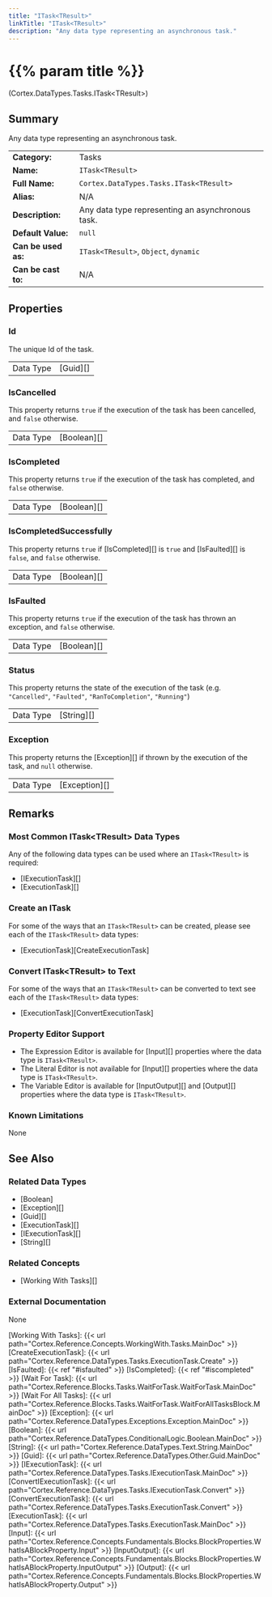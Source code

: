 ```yaml
---
title: "ITask<TResult>"
linkTitle: "ITask<TResult>"
description: "Any data type representing an asynchronous task."
---
```


# {{% param title %}}

<p class="namespace">(Cortex.DataTypes.Tasks.ITask&lt;TResult&gt;)</p>

## Summary

Any data type representing an asynchronous task.

| | |
|-|-|
| **Category:**          | Tasks |
| **Name:**              | `ITask<TResult>` |
| **Full Name:**         | `Cortex.DataTypes.Tasks.ITask<TResult>` |
| **Alias:**             | N/A |
| **Description:**       | Any data type representing an asynchronous task. |
| **Default Value:**     | `null` |
| **Can be used as:**    | `ITask<TResult>`, `Object`, `dynamic` |
| **Can be cast to:**    | N/A                                                           |

## Properties

### Id

The unique Id of the task.

| | |
|--------------------|---------------------------|
| Data Type | [Guid][] |

### IsCancelled

This property returns `true` if the execution of the task has been cancelled, and `false` otherwise.

| | |
|--------------------|---------------------------|
| Data Type | [Boolean][] |

### IsCompleted

This property returns `true` if the execution of the task has completed, and `false` otherwise.

| | |
|--------------------|---------------------------|
| Data Type | [Boolean][] |

### IsCompletedSuccessfully

This property returns `true` if [IsCompleted][] is `true` and [IsFaulted][] is `false`, and `false` otherwise.

| | |
|--------------------|---------------------------|
| Data Type | [Boolean][] |

### IsFaulted

This property returns `true` if the execution of the task has thrown an exception, and `false` otherwise.

| | |
|--------------------|---------------------------|
| Data Type | [Boolean][] |

### Status

This property returns the state of the execution of the task (e.g. `"Cancelled"`, `"Faulted"`, `"RanToCompletion"`, `"Running"`)

| | |
|--------------------|---------------------------|
| Data Type | [String][] |

### Exception

This property returns the [Exception][] if thrown by the execution of the task, and `null` otherwise.

| | |
|--------------------|---------------------------|
| Data Type | [Exception][] |

## Remarks

### Most Common ITask&lt;TResult&gt; Data Types

Any of the following data types can be used where an `ITask<TResult>` is required:

* [IExecutionTask][]
* [ExecutionTask][]

### Create an ITask<TResult>

For some of the ways that an `ITask<TResult>` can be created, please see each of the `ITask<TResult>` data types:

* [ExecutionTask][CreateExecutionTask]

### Convert ITask&lt;TResult&gt; to Text

For some of the ways that an `ITask<TResult>` can be converted to text see each of the `ITask<TResult>` data types:

* [ExecutionTask][ConvertExecutionTask]

### Property Editor Support

* The Expression Editor is available for [Input][] properties where the data type is `ITask<TResult>`.
* The Literal Editor is not available for [Input][] properties where the data type is `ITask<TResult>`.
* The Variable Editor is available for [InputOutput][] and [Output][] properties where the data type is `ITask<TResult>`.

### Known Limitations

None

## See Also

### Related Data Types

* [Boolean]
* [Exception][]
* [Guid][]
* [ExecutionTask][]
* [IExecutionTask][]
* [String][]

### Related Concepts

* [Working With Tasks][]

### External Documentation

None

[Working With Tasks]: {{< url path="Cortex.Reference.Concepts.WorkingWith.Tasks.MainDoc" >}}
[CreateExecutionTask]: {{< url path="Cortex.Reference.DataTypes.Tasks.ExecutionTask.Create" >}}
[IsFaulted]: {{< ref "#isfaulted" >}}
[IsCompleted]: {{< ref "#iscompleted" >}}
[Wait For Task]: {{< url path="Cortex.Reference.Blocks.Tasks.WaitForTask.WaitForTask.MainDoc" >}}
[Wait For All Tasks]: {{< url path="Cortex.Reference.Blocks.Tasks.WaitForTask.WaitForAllTasksBlock.MainDoc" >}}
[Exception]: {{< url path="Cortex.Reference.DataTypes.Exceptions.Exception.MainDoc" >}}
[Boolean]: {{< url path="Cortex.Reference.DataTypes.ConditionalLogic.Boolean.MainDoc" >}}
[String]: {{< url path="Cortex.Reference.DataTypes.Text.String.MainDoc" >}}
[Guid]: {{< url path="Cortex.Reference.DataTypes.Other.Guid.MainDoc" >}}
[IExecutionTask]: {{< url path="Cortex.Reference.DataTypes.Tasks.IExecutionTask.MainDoc" >}}
[ConvertIExecutionTask]: {{< url path="Cortex.Reference.DataTypes.Tasks.IExecutionTask.Convert" >}}
[ConvertExecutionTask]: {{< url path="Cortex.Reference.DataTypes.Tasks.ExecutionTask.Convert" >}}
[ExecutionTask]: {{< url path="Cortex.Reference.DataTypes.Tasks.ExecutionTask.MainDoc" >}}
[Input]: {{< url path="Cortex.Reference.Concepts.Fundamentals.Blocks.BlockProperties.WhatIsABlockProperty.Input" >}}
[InputOutput]: {{< url path="Cortex.Reference.Concepts.Fundamentals.Blocks.BlockProperties.WhatIsABlockProperty.InputOutput" >}}
[Output]: {{< url path="Cortex.Reference.Concepts.Fundamentals.Blocks.BlockProperties.WhatIsABlockProperty.Output" >}}

